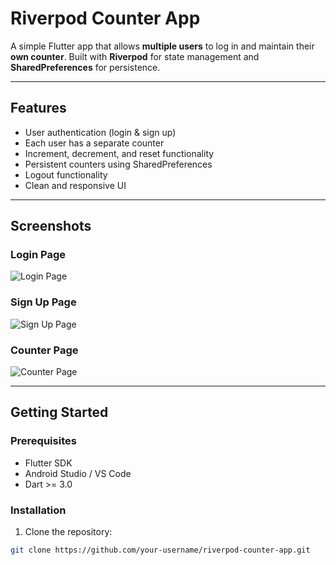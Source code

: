 # Riverpod Counter App

A simple Flutter app that allows **multiple users** to log in and maintain their **own counter**. Built with **Riverpod** for state management and **SharedPreferences** for persistence.  

---

## Features

- User authentication (login & sign up)  
- Each user has a separate counter  
- Increment, decrement, and reset functionality  
- Persistent counters using SharedPreferences  
- Logout functionality  
- Clean and responsive UI  

---

## Screenshots

### Login Page
![Login Page](https://via.placeholder.com/400x800?text=Login+Page)

### Sign Up Page
![Sign Up Page](https://via.placeholder.com/400x800?text=Sign+Up+Page)

### Counter Page
![Counter Page](https://via.placeholder.com/400x800?text=Counter+Page)

---

## Getting Started

### Prerequisites
- Flutter SDK  
- Android Studio / VS Code  
- Dart >= 3.0  

### Installation
1. Clone the repository:
```bash
git clone https://github.com/your-username/riverpod-counter-app.git
